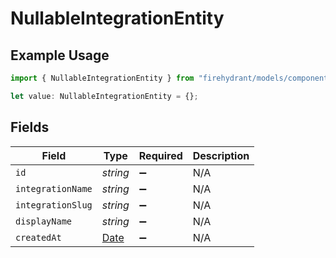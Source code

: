 # NullableIntegrationEntity

## Example Usage

```typescript
import { NullableIntegrationEntity } from "firehydrant/models/components";

let value: NullableIntegrationEntity = {};
```

## Fields

| Field                                                                                         | Type                                                                                          | Required                                                                                      | Description                                                                                   |
| --------------------------------------------------------------------------------------------- | --------------------------------------------------------------------------------------------- | --------------------------------------------------------------------------------------------- | --------------------------------------------------------------------------------------------- |
| `id`                                                                                          | *string*                                                                                      | :heavy_minus_sign:                                                                            | N/A                                                                                           |
| `integrationName`                                                                             | *string*                                                                                      | :heavy_minus_sign:                                                                            | N/A                                                                                           |
| `integrationSlug`                                                                             | *string*                                                                                      | :heavy_minus_sign:                                                                            | N/A                                                                                           |
| `displayName`                                                                                 | *string*                                                                                      | :heavy_minus_sign:                                                                            | N/A                                                                                           |
| `createdAt`                                                                                   | [Date](https://developer.mozilla.org/en-US/docs/Web/JavaScript/Reference/Global_Objects/Date) | :heavy_minus_sign:                                                                            | N/A                                                                                           |